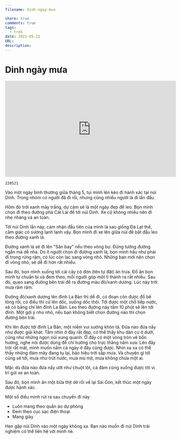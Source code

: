 ```yaml
---
filename: dinh-ngay-mua

share: true
comments: true
tags:
  - trek
date: 2022-05-21
URL: 
description:
---
```

# Dinh ngày mưa



<iframe width="560" height="315" src="https://www.youtube.com/embed/6v3jgfjz4m0?si=SEHAhy8sNj-RHjFN" title="YouTube video player" frameborder="0" allow="accelerometer; autoplay; clipboard-write; encrypted-media; gyroscope; picture-in-picture; web-share" allowfullscreen></iframe>

`220521`

Vào một ngày bình thường giữa tháng 5, tụi mình lên kèo đi hành xác tại núi Dinh. Trong nhóm có người đã đi rồi, nhưng cũng nhiều người là đi lần đầu.

Hôm đó trời xanh mây trắng, dự cảm sẽ là một ngày đẹp để leo. Bọn mình chọn đi theo đường phà Cát Lái để tới núi Dinh. Xe cộ không nhiều nên đi nhẹ nhàng và an toàn.

Tới núi Dinh lần này, cảm nhận đầu tiên của mình là sao giống Đà Lạt thế, cảm giác có sương lạnh lạnh vậy. Bọn mình đi xe lên giữa núi để bắt đầu leo theo đường xanh lá.

Đường xanh lá sẽ đi lên "Sân bay" nếu theo vòng bự. Đừng tưởng đường ngắn mà dễ nha. Do ít người chọn đi đường xanh lá, bọn mình hầu như phải đi trong rừng rậm, có lúc còn lạc sang vòng nhỏ. Những bạn mới nên chọn đi vòng nhỏ, sẽ dễ đi hơn rất nhiều.

Sau đó, bọn mình xuống tới cái cây cô đơn (tên tự đặt) ăn trưa. Đồ ăn bọn mình tự chuẩn bị và đem theo, mỗi người góp một tí thành ra rất nhiều. Sau đó, quẹo sang đường bên trái để ra đường màu đỏ/xanh dương. Lúc này trời mưa râm râm.

Đường đỏ/xanh dương lên đỉnh La Bàn thì dễ đi, có đoạn còn được đổ bê tông rồi, có điều thì cứ lên dốc, xuống dốc thôi. Tới được một chỗ tiếp nước, sẽ có bảng chỉ lên đỉnh La Bàn. Leo theo đường này tầm 10 phút sẽ lên tới đỉnh. Một gợi ý nho nhỏ, nếu bạn không biết chọn đường nào thì chọn đường bên trái.

Khi lên được tới đỉnh La Bàn, một niềm vui sướng khôn tả. Đứa nào đứa nấy như được giải khát. Tầm nhìn ở đây rất đẹp, có thể thấy khu dân cư ở dưới, cũng như những ngọn núi xung quanh. Ở đây có một vòng tròn vẽ bốn hướng, nghe nói được dùng để chỉ hướng cho trực thăng năm xưa. Lên đây trời rất mát, mình muốn nằm cả ngày ở đây cũng được. Nhìn xa xa có thể thấy những đám mây đang tụ lại, báo hiệu trời sắp mưa. Và chuyện gì tới cũng sẽ tới, mưa như trút nước, mưa mù mịt, mưa không chừa một ai.

Mặc dù đứa nào đứa nấy ướt như chuột lột, cả đám cũng xuống được tới vị trí gửi xe an toàn.

Sau đó, bọn mình ăn một bữa thịt dê rồi về lại Sài Gòn, kết thúc một ngày được hành xác.

Một số điều mình rút ra sau chuyến đi này

- Luôn mang theo quần áo dự phòng
- Đem theo cục sạc điện thoại
- Mang giày

Hẹn gặp núi Dinh vào một ngày không xa. Bạn nào muốn đi núi Dinh trải nghiệm có thể liên hệ với mình nè.